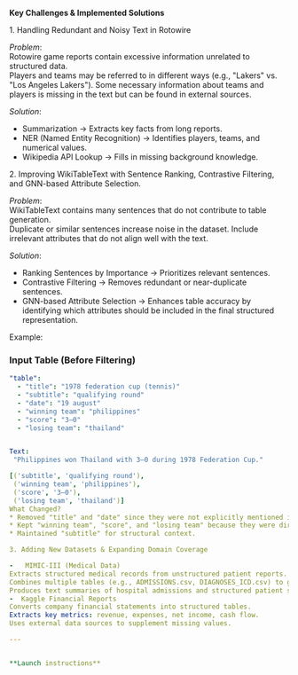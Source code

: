 **Key Challenges & Implemented Solutions**

1️. Handling Redundant and Noisy Text in Rotowire  

*Problem*:  
Rotowire game reports contain excessive information unrelated to structured data.  
Players and teams may be referred to in different ways (e.g., "Lakers" vs. "Los Angeles Lakers").
Some necessary information about teams and players is missing in the text but can be found in external sources.

*Solution*:
-  Summarization → Extracts key facts from long reports.  
-  NER (Named Entity Recognition) → Identifies players, teams, and numerical values.  
-  Wikipedia API Lookup → Fills in missing background knowledge.  


2️. Improving WikiTableText with Sentence Ranking, Contrastive Filtering, and GNN-based Attribute Selection.

*Problem*:  
WikiTableText contains many sentences that do not contribute to table generation.  
Duplicate or similar sentences increase noise in the dataset. 
Include irrelevant attributes that do not align well with the text.

*Solution*:  
-   Ranking Sentences by Importance → Prioritizes relevant sentences.  
-  Contrastive Filtering → Removes redundant or near-duplicate sentences.
-  GNN-based Attribute Selection → Enhances table accuracy by identifying which attributes should be included in the final structured representation.

Example:

###  Input Table (Before Filtering)
```yaml
"table":  
  - "title": "1978 federation cup (tennis)"  
  - "subtitle": "qualifying round"  
  - "date": "19 august"  
  - "winning team": "philippines"  
  - "score": "3–0"  
  - "losing team": "thailand"


Text:
 "Philippines won Thailand with 3–0 during 1978 Federation Cup."

[('subtitle', 'qualifying round'), 
 ('winning team', 'philippines'), 
 ('score', '3–0'), 
 ('losing team', 'thailand')]  
What Changed?  
* Removed "title" and "date" since they were not explicitly mentioned in the text.
* Kept "winning team", "score", and "losing team" because they were directly referenced.
* Maintained "subtitle" for structural context.

3️. Adding New Datasets & Expanding Domain Coverage  

-   MIMIC-III (Medical Data)  
Extracts structured medical records from unstructured patient reports.  
Combines multiple tables (e.g., ADMISSIONS.csv, DIAGNOSES_ICD.csv) to generate comprehensive datasets.  
Produces text summaries of hospital admissions and structured patient statistics tables.  
-  Kaggle Financial Reports  
Converts company financial statements into structured tables.  
Extracts key metrics: revenue, expenses, net income, cash flow.  
Uses external data sources to supplement missing values.

---


**Launch instructions**




